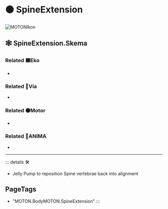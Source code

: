 # 🟠 <motor>SpineExtension</motor>

![MOTONIkon](/Ikon/Motor_Ikon.png)

## 🕸 SpineExtension.Skema

### Related 🟩<ekos>Eko</ekos>

-

### Related 🔻<via>Via</via>

-

### Related 🟠<motor>Motor</motor>

-

### Related 💜<anima>ANIMA</anima>

-

---

<!-- =================================================== -->
<!-- =================================================== -->
<!-- =================================================== -->
<!-- =================================================== -->
<!-- =================================================== -->
::: details 🛠

- Jelly Pump to reposition Spine vertebrae back into alignment

<h2>PageTags</h2>

- "MOTON.BodyMOTON.SpineExtension"
:::
